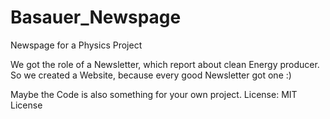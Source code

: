 # Basauer_Newspage
Newspage for a Physics Project

We got the role of a Newsletter, which report about clean Energy producer.
So we created a Website, because every good Newsletter got one :)

Maybe the Code is also something for your own project. 
License: MIT License

